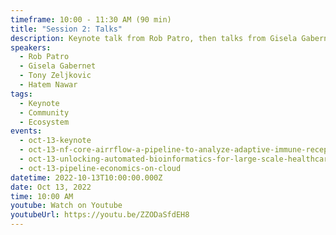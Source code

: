 ```yaml
---
timeframe: 10:00 - 11:30 AM (90 min)
title: "Session 2: Talks"
description: Keynote talk from Rob Patro, then talks from Gisela Gabernet, Tony Zeljkovic and Hatem Nawar.
speakers:
  - Rob Patro
  - Gisela Gabernet
  - Tony Zeljkovic
  - Hatem Nawar
tags:
  - Keynote
  - Community
  - Ecosystem
events:
  - oct-13-keynote
  - oct-13-nf-core-airrflow-a-pipeline-to-analyze-adaptive-immune-receptor-repertoires-airrs
  - oct-13-unlocking-automated-bioinformatics-for-large-scale-healthcare
  - oct-13-pipeline-economics-on-cloud
datetime: 2022-10-13T10:00:00.000Z
date: Oct 13, 2022
time: 10:00 AM
youtube: Watch on Youtube
youtubeUrl: https://youtu.be/ZZODaSfdEH8
---
```

